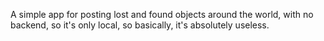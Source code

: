 A simple app for posting lost and found objects around the world, with no backend, so it's only local, so basically, it's absolutely useless.
